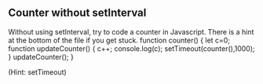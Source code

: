 ## Counter without setInterval

Without using setInterval, try to code a counter in Javascript. There is a hint at the bottom of the file if you get stuck.
function counter()
{
    let c=0;
    function updateCounter()
    {
        c++;
        console.log(c);
        setTimeout(counter(),1000);
    }
    updateCounter();
}


































































(Hint: setTimeout)